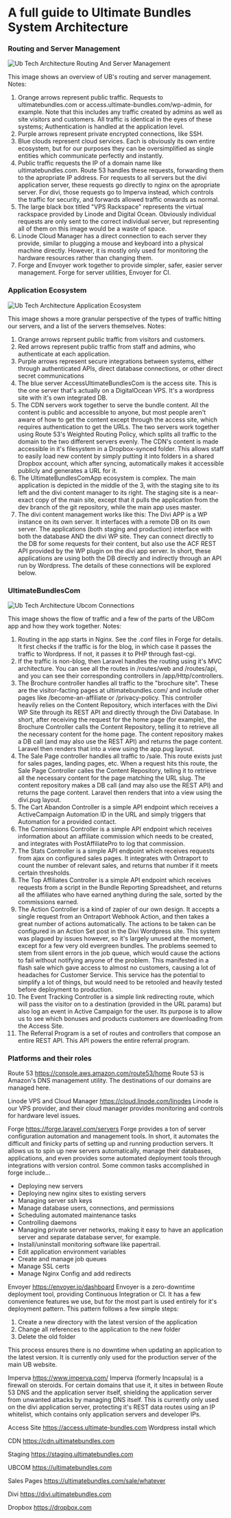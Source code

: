 <!-- TITLE: System Architecture -->
<!-- SUBTITLE: A quick summary of System Architecture -->

# A full guide to Ultimate Bundles System Architecture

### Routing and Server Management
![Ub Tech Architecture Routing And Server Management](/uploads/ub-tech-architecture-routing-and-server-management.png "Ub Tech Architecture Routing And Server Management")

This image shows an overview of UB's routing and server management. Notes:

1. Orange arrows represent public traffic. Requests to ultimatebundles.com or access.ultimate-bundles.com/wp-admin, for example. Note that this includes any traffic created by admins as well as site visitors and customers. All traffic is identical in the eyes of these systems; Authentication is handled at the application level.
2. Purple arrows represent private encrypted connections, like SSH.
3. Blue clouds represent cloud services. Each is obviously its own entire ecosystem, but for our purposes they can be oversimplified as single entities which communicate perfectly and instantly.
4. Public traffic requests the IP of a domain name like ultimatebundles.com. Route 53 handles these requests, forwarding them to the apropriate IP address. For requests to all servers but the divi application server, these requests go directly to nginx on the apropriate server. For divi, those requests go to Imperva instead, which controls the traffic for security, and forwards allowed traffic onwards as normal.
5. The large black box titled "VPS Rackspace" represents the virtual rackspace provided by Linode and Digital Ocean. Obviously individual requests are only sent to the correct individual server, but representing all of them on this image would be a waste of space.
6. Linode Cloud Manager has a direct connection to each server they provide, similar to plugging a mouse and keyboard into a physical machine directly. However, it is mostly only used for monitoring the hardware resources rather than changing them.
7. Forge and Envoyer work together to provide simpler, safer, easier server management. Forge for server utilities, Envoyer for CI.

### Application Ecosystem
![Ub Tech Architecture Application Ecosystem](/uploads/ub-tech-architecture-application-ecosystem.png "Ub Tech Architecture Application Ecosystem")

This image shows a more granular perspective of the types of traffic hitting our servers, and a list of the servers themselves. Notes:

1. Orange arrows reprsent public traffic from visitors and customers.
2. Red arrows represent public traffic from staff and admins, who authenticate at each application.
3. Purple arrows represent secure integrations between systems, either through authenticated APIs, direct database connections, or other direct secret communications
4. The blue server AccessUltimateBundlesCom is the access site. This is the one server that's actually on a DigitalOcean VPS. It's a wordpress site with it's own integrated DB.
5. The CDN servers work together to serve the bundle content. All the content is public and accessible to anyone, but most people aren't aware of how to get the content except through the access site, which requires authentication to get the URLs. The two servers work together using Route 53's Weighted Routing Policy, which splits all traffic to the domain to the two different servers evenly. The CDN's content is made accessible in it's filesystem in a Dropbox-synced folder. This allows staff to easily load new content by simply putting it into folders in a shared Dropbox account, which after syncing, automatically makes it accessible publicly and generates a URL for it.
6. The UltimateBundlesComApp ecosystem is complex. The main application is depicted in the middle of the 3, with the staging site to its left and the divi content manager to its right. The staging site is a near-exact copy of the main site, except that it pulls the application from the dev branch of the git repository, while the main app uses master.
7. The divi content management works like this: The Divi APP is a WP instance on its own server. It interfaces with a remote DB on its own server. The applications (both staging and production) interface with both the database AND the divi WP site. They can connect directly to the DB for some requests for their content, but also use the ACF REST API provided by the WP plugin on the divi app server. In short, these applications are using both the DB directly and indirectly through an API run by Wordpress. The details of these connections will be explored below.

### UltimateBundlesCom

![Ub Tech Architecture Ubcom Connections](/uploads/ub-tech-architecture-ubcom-connections.png "Ub Tech Architecture Ubcom Connections")

This image shows the flow of traffic and a few of the parts of the UBCom app and how they work together. Notes:

1. Routing in the app starts in Nginx. See the .conf files in Forge for details. It first checks if the traffic is for the blog, in which case it passes the traffic to Wordpress. If not, it passes it to PHP through fast-cgi.
2. If the traffic is non-blog, then Laravel handles the routing using it's MVC architecture. You can see all the routes in /routes/web and /routes/api, and you can see their corresponding controllers in /app/Http/controllers.
3. The Brochure controller handles all traffic to the "brochure site". These are the visitor-facting pages at ultimatebundles.com/ and include other pages like /become-an-affiliate or /privacy-policy. This controller heavily relies on the Content Repository, which interfaces with the Divi WP Site through its REST API and directly through the Divi Database. In short, after receiving the request for the home page (for example), the Brochure Controller calls the Content Repository, telling it to retrieve all the necessary content for the home page. The content repository makes a DB call (and may also use the REST API) and returns the page content. Laravel then renders that into a view using the app.pug layout.
4. The Sale Page controller handles all traffic to /sale. This route exists just for sales pages, landing pages, etc. When a request hits this route, the Sale Page Controller calles the Content Repository, telling it to retrieve all the necessary content for the page matching the URL slug. The content repository makes a DB call (and may also use the REST API) and returns the page content. Laravel then renders that into a view using the divi.pug layout.
5. The Cart Abandon Controller is a simple API endpoint which receives a ActiveCampaign Automation ID in the URL and simply triggers that Automation for a provided contact.
6. The Commissions Controller is a simple API endpoint which receives information about an affiliate commission which needs to be created, and integrates with PostAffiliatePro to log that commission.
7. The Stats Controller is a simple API endpoint which receives requests from ajax on configured sales pages. It integrates with Ontraport to count the number of relevant sales, and returns that number if it meets certain thresholds.
8. The Top Affiliates Controller is a simple API endpoint which receives requests from a script in the Bundle Reporting Spreadsheet, and returns all the affiliates who have earned anything during the sale, sorted by the commissions earned.
9. The Action Controller is a kind of zapier of our own design. It accepts a single request from an Ontraport Webhook Action, and then takes a great number of actions automatically. The actions to be taken can be configured in an Action Set post in the Divi Wordpress site. This system was plagued by issues however, so it's largely unused at the moment, except for a few very old evergreen bundles. The problems seemed to stem from silent errors in the job queue, which would cause the actions to fail without notifying anyone of the problem. This manifested in a flash sale which gave access to almost no customers, causing a lot of headaches for Customer Service. This service has the potential to simplify a lot of things, but would need to be retooled and heavily tested before deployment to production.
10. The Event Tracking Controller is a simple link redirecting route, which will pass the visitor on to a destination (provided in the URL params) but also log an event in Active Campaign for the user. Its purpose is to allow us to see which bonuses and products customers are downloading from the Access Site.
11. The Referral Program is a set of routes and controllers that compose an entire REST API. This API powers the entire referral program.

### Platforms and their roles

Route 53
https://console.aws.amazon.com/route53/home
Route 53 is Amazon's DNS management utility. The destinations of our domains are managed here.

Linode VPS and Cloud Manager
https://cloud.linode.com/linodes
Linode is our VPS provider, and their cloud manager provides monitoring and controls for hardware level issues. 

Forge
https://forge.laravel.com/servers
Forge provides a ton of server configuration automation and management tools. In short, it automates the difficult and finicky parts of setting up and running production servers. It allows us to spin up new servers automatically, manage their databases, applications, and even provides some automated deployment tools through integrations with version control. Some common tasks accomplished in forge include...

* Deploying new servers
* Deploying new nginx sites to existing servers
* Managing server ssh keys
* Manage database users, connections, and permissions
* Scheduling automated maintenance tasks
* Controlling daemons
* Managing private server networks, making it easy to have an application server and separate database server, for example.
* Install/uninstall monitoring software like papertrail.
* Edit application environment variables
* Create and manage job queues
* Manage SSL certs
* Manage Nginx Config and add redirects

Envoyer
https://envoyer.io/dashboard
Envoyer is a zero-downtime deployment tool, providing Continuous Integration or CI. It has a few convenience features we use, but for the most part is used entirely for it's deployment pattern. This pattern follows a few simple steps:

1. Create a new directory with the latest version of the application
2. Change all references to the application to the new folder
3. Delete the old folder

This process ensures there is no downtime when updating an application to the latest version. It is currently only used for the production server of the main UB website.

Imperva
https://www.imperva.com/
Imperva (formerly Incapsula) is a firewall on steroids. For certain domains that use it, it sites in between Route 53 DNS and the application server itself, shielding the application server from unwanted attacks by managing DNS itself. This is currently only used on the divi application server, protecting it's REST data routes using an IP whitelist, which contains only application servers and developer IPs.

Access Site
https://access.ultimate-bundles.com
Wordpress install which 

CDN
https://cdn.ultimatebundles.com

Staging
https://staging.ultimatebundles.com

UBCOM
https://ultimatebundles.com

Sales Pages
https://ultimatebundles.com/sale/whatever

Divi
https://divi.ultimatebundles.com

Dropbox
https://dropbox.com